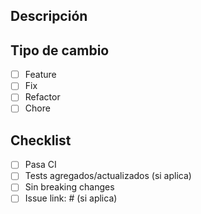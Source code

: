 ## Descripción
<!-- Qué cambia y por qué -->

## Tipo de cambio
- [ ] Feature
- [ ] Fix
- [ ] Refactor
- [ ] Chore

## Checklist
- [ ] Pasa CI
- [ ] Tests agregados/actualizados (si aplica)
- [ ] Sin breaking changes
- [ ] Issue link: #<id> (si aplica)
